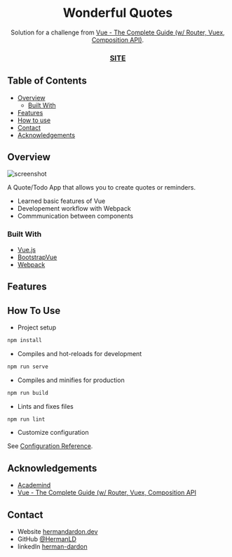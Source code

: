 <!-- Please update value in the {}  -->

<h1 align="center">Wonderful Quotes</h1>

<div align="center">
   Solution for a challenge from  <a href="https://www.udemy.com/course/vuejs-2-the-complete-guide/" target="_blank">Vue - The Complete Guide (w/ Router, Vuex, Composition API)</a>.
</div>

<div align="center">
  <h3>
    <a href="https://wonderful-quotes-one.now.sh/">
      SITE
    </a>
  </h3>
</div>

<!-- TABLE OF CONTENTS -->

## Table of Contents

- [Overview](#overview)
  - [Built With](#built-with)
- [Features](#features)
- [How to use](#how-to-use)
- [Contact](#contact)
- [Acknowledgements](#acknowledgements)

<!-- OVERVIEW -->

## Overview

![screenshot](https://res.cloudinary.com/nimbus8/image/upload/v1601404858/portfolio/wonderful-quotes-one_xkvvju.jpg)

A Quote/Todo App that allows you to create quotes or reminders.

- Learned basic features of Vue
- Developement workflow with Webpack
- Commmunication between components

### Built With

<!-- This section should list any major frameworks that you built your project using. Here are a few examples.-->

- [Vue.js](https://vuejs.org/)
- [BootstrapVue](https://bootstrap-vue.org/)
- [Webpack](https://webpack.js.org/)

## Features

<!-- List the features of your application or follow the template. Don't share the figma file here :) -->



## How To Use

<!-- Example: -->

- Project setup

```bash
npm install
```

- Compiles and hot-reloads for development

```bash
npm run serve
```

- Compiles and minifies for production

```bash
npm run build
```

- Lints and fixes files

```bash
npm run lint
```

- Customize configuration

See [Configuration Reference](https://cli.vuejs.org/config/).

## Acknowledgements

<!-- This section should list any articles or add-ons/plugins that helps you to complete the project. This is optional but it will help you in the future. For example -->

- [Academind](https://academind.com/)
- [Vue - The Complete Guide (w/ Router, Vuex, Composition API](https://github.com/chjj/marked)

## Contact

- Website [hermandardon.dev](https://hermandardon.dev)
- GitHub [@HermanLD](https://github.com/HermanLD)
- linkedIn [herman-dardon](https://www.linkedin.com/in/herman-dardon/)
